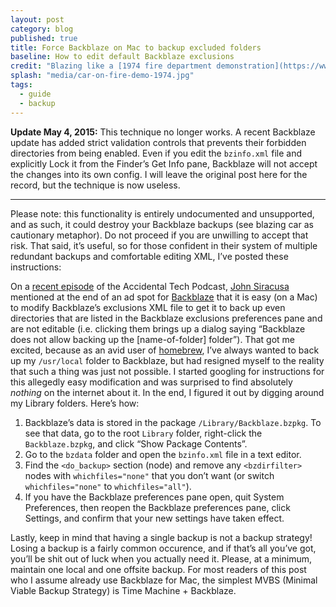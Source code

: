 ```yaml
---
layout: post
category: blog
published: true
title: Force Backblaze on Mac to backup excluded folders
baseline: How to edit default Backblaze exclusions
credit: "Blazing like a [1974 fire department demonstration](https://www.flickr.com/photos/usnationalarchives/4271777745)"
splash: "media/car-on-fire-demo-1974.jpg"
tags:
  - guide
  - backup
---
```


**Update May 4, 2015:** This technique no longer works. A recent Backblaze update has added strict validation controls that prevents their forbidden directories from being enabled. Even if you edit the `bzinfo.xml` file and explicitly Lock it from the Finder’s Get Info pane, Backblaze will not accept the changes into its own config. I will leave the original post here for the record, but the technique is now useless.

-----------

Please note: this functionality is entirely undoc&shy;umen&shy;ted and unsup&shy;ported, and as such, it could dest&shy;roy your Back&shy;blaze back&shy;ups (see blaz&shy;ing car as cau&shy;tion&shy;ary meta&shy;phor). Do not proceed if you are unwilling to accept that risk. That said, it’s useful, so for those confident in their system of multiple redundant backups and comfortable editing XML, I’ve posted these instructions:

On a [recent episode][atp-episode] of the Accidental Tech Podcast, [John Siracusa][] mentioned at the end of an ad spot for [Backblaze][] that it is easy (on a Mac) to modify Backblaze’s exclusions XML file to get it to back up even directories that are listed in the Backblaze exclusions preferences pane and are not editable (i.e. clicking them brings up a dialog saying “Backblaze does not allow backing up the [name-of-folder] folder”). That got me excited, because as an avid user of [homebrew][], I’ve always wanted to back up my `/usr/local` folder to Backblaze, but had resigned myself to the reality that such a thing was just not possible. I started googling for instructions for this allegedly easy modification and was surprised to find absolutely *nothing* on the internet about it. In the end, I figured it out by digging around my Library folders. Here’s how:

1. Backblaze’s data is stored in the package `/Library/Backblaze.bzpkg`. To see that data, go to the root `Library` folder, right-click the `Backblaze.bzpkg`, and click “Show Package Contents”.
2. Go to the `bzdata` folder and open the `bzinfo.xml` file in a text editor.
3. Find the `<do_backup>` section (node) and remove any `<bzdirfilter>` nodes with `whichfiles="none"` that you don’t want (or switch `whichfiles="none"` to `whichfiles="all"`).
4. If you have the Backblaze preferences pane open, quit System Preferences, then reopen the Backblaze preferences pane, click Settings, and confirm that your new settings have taken effect.

Lastly, keep in mind that having a single backup is not a backup strategy! Losing a backup is a fairly common occurence, and if that’s all you’ve got, you’ll be shit out of luck when you actually need it. Please, at a minimum, maintain one local and one offsite backup. For most readers of this post who I assume already use Backblaze for Mac, the simplest MVBS (Minimal Viable Backup Strategy) is Time Machine + Backblaze.

[atp-episode]: http://atp.fm/episodes/97
[John Siracusa]: http://hypercritical.co/about/
[Backblaze]: https://www.backblaze.com/atp
[homebrew]: http://brew.sh/
